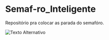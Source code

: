 # Semaf-ro_Inteligente
Repositório pra colocar as parada do semafóro.

![Texto Alternativo](file:///C:/Users/Matheus/Downloads/Sem%C3%A1foro%20Inteligente.png)

